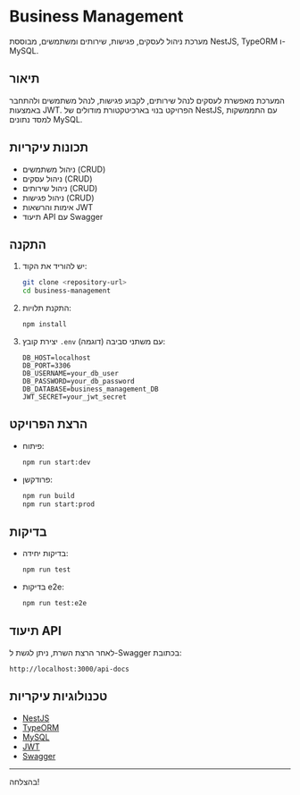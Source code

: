 # Business Management

מערכת ניהול לעסקים, פגישות, שירותים ומשתמשים, מבוססת NestJS, TypeORM ו-MySQL.

## תיאור

המערכת מאפשרת לעסקים לנהל שירותים, לקבוע פגישות, לנהל משתמשים ולהתחבר באמצעות JWT. הפרויקט בנוי בארכיטקטורת מודולים של NestJS, עם התממשקות למסד נתונים MySQL.

## תכונות עיקריות

- ניהול משתמשים (CRUD)
- ניהול עסקים (CRUD)
- ניהול שירותים (CRUD)
- ניהול פגישות (CRUD)
- אימות והרשאות JWT
- תיעוד API עם Swagger

## התקנה

1. יש להוריד את הקוד:
   ```sh
   git clone <repository-url>
   cd business-management
   ```

2. התקנת תלויות:
   ```sh
   npm install
   ```

3. יצירת קובץ `.env` עם משתני סביבה (דוגמה):
   ```
   DB_HOST=localhost
   DB_PORT=3306
   DB_USERNAME=your_db_user
   DB_PASSWORD=your_db_password
   DB_DATABASE=business_management_DB
   JWT_SECRET=your_jwt_secret
   ```

## הרצת הפרויקט

- פיתוח:
  ```sh
  npm run start:dev
  ```

- פרודקשן:
  ```sh
  npm run build
  npm run start:prod
  ```

## בדיקות

- בדיקות יחידה:
  ```sh
  npm run test
  ```

- בדיקות e2e:
  ```sh
  npm run test:e2e
  ```

## תיעוד API

לאחר הרצת השרת, ניתן לגשת ל-Swagger בכתובת:
```
http://localhost:3000/api-docs
```

## טכנולוגיות עיקריות

- [NestJS](https://nestjs.com/)
- [TypeORM](https://typeorm.io/)
- [MySQL](https://www.mysql.com/)
- [JWT](https://jwt.io/)
- [Swagger](https://swagger.io/)

---

בהצלחה!
